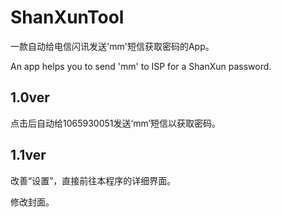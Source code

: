 # ShanXunTool

一款自动给电信闪讯发送'mm'短信获取密码的App。

An app helps you to send 'mm' to ISP for a ShanXun password.

## 1.0ver

点击后自动给1065930051发送‘mm’短信以获取密码。

## 1.1ver

改善“设置”，直接前往本程序的详细界面。

修改封面。